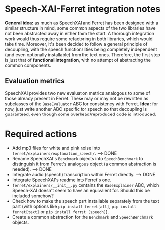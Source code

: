 # Speech-XAI-Ferret integration notes

**General idea:** as much as SpeechXAI and Ferret has been designed with a similar structure in mind, some common aspects of the two libraries have not been abstracted away in either from the start. A thorough integration work would thus require some refactoring in both libraries, which would take time. Moreover, it's been decided to follow a general principle of decoupling, with the speech functionalities being completely independent (and even optionally installable) from the text ones. Therefore, the first step is just that of **functional integration**, with no attempt of abstracting the common components.

## Evaluation metrics

SpeechXAI provides two new evaluation metrics analogous to some of those already present in Ferret. These may or may not be rewritten as subclasses of the `BaseEvaluator` ABC for consistency with Ferret. **Idea:** for now, just write another ABC specific for speech so that decoupling is guaranteed, even though some overhead/reproduced code is introduced.

# Required actions

- Add mp3 files for white and pink noise into `ferret/explainers/explanation_speech/`. --> DONE
- Rename SpeechXAI's `Benchmark` objects into `SpeechBenchmark` to distinguish it from Ferret's analogous object (a common abstraction is needed). --> DONE
- Integrate audio (speech) transcription within Ferret directly. --> DONE
- Integrate SpeechXAI's readme into Ferret's one.
- `ferret/explainers/__init__.py` contains the `BaseExplainer` ABC, which Speech-XAI doesn't seem to have an equivalent for. Should this be included somehow?
- Check how to make the speech part installable separately from the text part (with options like `pip install ferret[all]`, `pip install ferret[text]` or `pip install ferret [speech]`).
- Create a common abstraction for the `Benchmark` and `SpeechBenchmark` objects.
